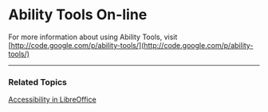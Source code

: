 # Ability Tools On-line #

For more information about using Ability Tools, visit [http://code.google.com/p/ability-tools/](http://code.google.com/p/ability-tools/)

---

### Related Topics ###
[Accessibility in LibreOffice](http://help.libreoffice.org/Common/Accessibility_in)